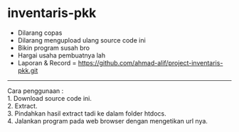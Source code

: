 # inventaris-pkk

- Dilarang copas
- Dilarang mengupload ulang source code ini
- Bikin program susah bro
- Hargai usaha pembuatnya lah
- Laporan & Record = https://github.com/ahmad-alif/project-inventaris-pkk.git

<hr>
Cara penggunaan :<br>
1. Download source code ini. <br>
2. Extract. <br>
3. Pindahkan hasil extract tadi ke dalam folder htdocs. <br>
4. Jalankan program pada web browser dengan mengetikan url nya.
